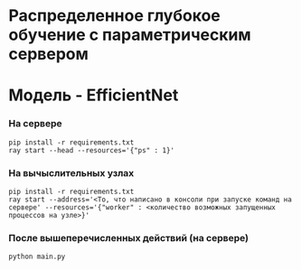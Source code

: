 # Распределенное глубокое обучение с параметрическим сервером
# Модель - EfficientNet

### На сервере
```
pip install -r requirements.txt
ray start --head --resources='{"ps" : 1}'
```

### На вычыслительных узлах
```
pip install -r requirements.txt
ray start --address='<То, что написано в консоли при запуске команд на сервере' --resources='{"worker" : <количество возможных запущенных процессов на узле>}'
```

### После вышеперечисленных действий (на сервере)
```
python main.py
```
